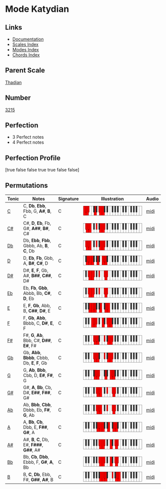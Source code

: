 # Mode Katydian

## Links

- [Documentation](index.md)
- [Scales Index](Scales.md)
- [Modes Index](Modes.md)
- [Chords Index](Chords.md)

## Parent Scale

[Thadian](ScaleThadian.md)

## Number

[3215](https://ianring.com/musictheory/scales/3215)

## Perfection

- 3 Perfect notes
- 4 Perfect notes

## Perfection Profile

[true false false true true false false]

## Permutations

| Tonic | Notes | Signature | Illustration | Audio |
|-------|-------|-----------|--------------|-------|
| [C](ModeCNaturalKatydian.md) | C, **Db**, **Ebb**, Fbb, G, **A#**, **B**, C | C | ![CNaturalKatydian](ModeCNaturalKatydian.png) | [midi](https://github.com/edipermadi/music/blob/main/docs/ModeCNaturalKatydian.mid?raw=true) |
| [C#](ModeCSharpKatydian.md) | C#, **D**, **Eb**, Fb, G#, **A##**, **B#**, C# | C | ![CSharpKatydian](ModeCSharpKatydian.png) | [midi](https://github.com/edipermadi/music/blob/main/docs/ModeCSharpKatydian.mid?raw=true) |
| [Db](ModeDFlatKatydian.md) | Db, **Ebb**, **Fbb**, Gbbb, Ab, **B**, **C**, Db | C | ![DFlatKatydian](ModeDFlatKatydian.png) | [midi](https://github.com/edipermadi/music/blob/main/docs/ModeDFlatKatydian.mid?raw=true) |
| [D](ModeDNaturalKatydian.md) | D, **Eb**, **Fb**, Gbb, A, **B#**, **C#**, D | C | ![DNaturalKatydian](ModeDNaturalKatydian.png) | [midi](https://github.com/edipermadi/music/blob/main/docs/ModeDNaturalKatydian.mid?raw=true) |
| [D#](ModeDSharpKatydian.md) | D#, **E**, **F**, Gb, A#, **B##**, **C##**, D# | C | ![DSharpKatydian](ModeDSharpKatydian.png) | [midi](https://github.com/edipermadi/music/blob/main/docs/ModeDSharpKatydian.mid?raw=true) |
| [Eb](ModeEFlatKatydian.md) | Eb, **Fb**, **Gbb**, Abbb, Bb, **C#**, **D**, Eb | C | ![EFlatKatydian](ModeEFlatKatydian.png) | [midi](https://github.com/edipermadi/music/blob/main/docs/ModeEFlatKatydian.mid?raw=true) |
| [E](ModeENaturalKatydian.md) | E, **F**, **Gb**, Abb, B, **C##**, **D#**, E | C | ![ENaturalKatydian](ModeENaturalKatydian.png) | [midi](https://github.com/edipermadi/music/blob/main/docs/ModeENaturalKatydian.mid?raw=true) |
| [F](ModeFNaturalKatydian.md) | F, **Gb**, **Abb**, Bbbb, C, **D#**, **E**, F | C | ![FNaturalKatydian](ModeFNaturalKatydian.png) | [midi](https://github.com/edipermadi/music/blob/main/docs/ModeFNaturalKatydian.mid?raw=true) |
| [F#](ModeFSharpKatydian.md) | F#, **G**, **Ab**, Bbb, C#, **D##**, **E#**, F# | C | ![FSharpKatydian](ModeFSharpKatydian.png) | [midi](https://github.com/edipermadi/music/blob/main/docs/ModeFSharpKatydian.mid?raw=true) |
| [Gb](ModeGFlatKatydian.md) | Gb, **Abb**, **Bbbb**, Cbbb, Db, **E**, **F**, Gb | C | ![GFlatKatydian](ModeGFlatKatydian.png) | [midi](https://github.com/edipermadi/music/blob/main/docs/ModeGFlatKatydian.mid?raw=true) |
| [G](ModeGNaturalKatydian.md) | G, **Ab**, **Bbb**, Cbb, D, **E#**, **F#**, G | C | ![GNaturalKatydian](ModeGNaturalKatydian.png) | [midi](https://github.com/edipermadi/music/blob/main/docs/ModeGNaturalKatydian.mid?raw=true) |
| [G#](ModeGSharpKatydian.md) | G#, **A**, **Bb**, Cb, D#, **E##**, **F##**, G# | C | ![GSharpKatydian](ModeGSharpKatydian.png) | [midi](https://github.com/edipermadi/music/blob/main/docs/ModeGSharpKatydian.mid?raw=true) |
| [Ab](ModeAFlatKatydian.md) | Ab, **Bbb**, **Cbb**, Dbbb, Eb, **F#**, **G**, Ab | C | ![AFlatKatydian](ModeAFlatKatydian.png) | [midi](https://github.com/edipermadi/music/blob/main/docs/ModeAFlatKatydian.mid?raw=true) |
| [A](ModeANaturalKatydian.md) | A, **Bb**, **Cb**, Dbb, E, **F##**, **G#**, A | C | ![ANaturalKatydian](ModeANaturalKatydian.png) | [midi](https://github.com/edipermadi/music/blob/main/docs/ModeANaturalKatydian.mid?raw=true) |
| [A#](ModeASharpKatydian.md) | A#, **B**, **C**, Db, E#, **F###**, **G##**, A# | C | ![ASharpKatydian](ModeASharpKatydian.png) | [midi](https://github.com/edipermadi/music/blob/main/docs/ModeASharpKatydian.mid?raw=true) |
| [Bb](ModeBFlatKatydian.md) | Bb, **Cb**, **Dbb**, Ebbb, F, **G#**, **A**, Bb | C | ![BFlatKatydian](ModeBFlatKatydian.png) | [midi](https://github.com/edipermadi/music/blob/main/docs/ModeBFlatKatydian.mid?raw=true) |
| [B](ModeBNaturalKatydian.md) | B, **C**, **Db**, Ebb, F#, **G##**, **A#**, B | C | ![BNaturalKatydian](ModeBNaturalKatydian.png) | [midi](https://github.com/edipermadi/music/blob/main/docs/ModeBNaturalKatydian.mid?raw=true) |

